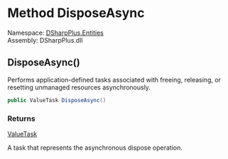 # Method DisposeAsync

Namespace: [DSharpPlus.Entities](DSharpPlus.Entities.md)  
Assembly: DSharpPlus.dll

## <a id="DSharpPlus_Entities_BaseDiscordMessageBuilder_1_DisposeAsync"></a>DisposeAsync\(\)

Performs application-defined tasks associated with freeing, releasing, or resetting unmanaged resources asynchronously.

```csharp
public ValueTask DisposeAsync()
```

### Returns

[ValueTask](https://learn.microsoft.com/dotnet/api/system.threading.tasks.valuetask)

A task that represents the asynchronous dispose operation.

